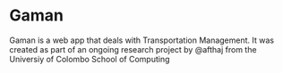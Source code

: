 Gaman
=====
Gaman is a web app that deals with Transportation Management. It was created as part of an ongoing research project by @afthaj from the Universiy of Colombo School of Computing
